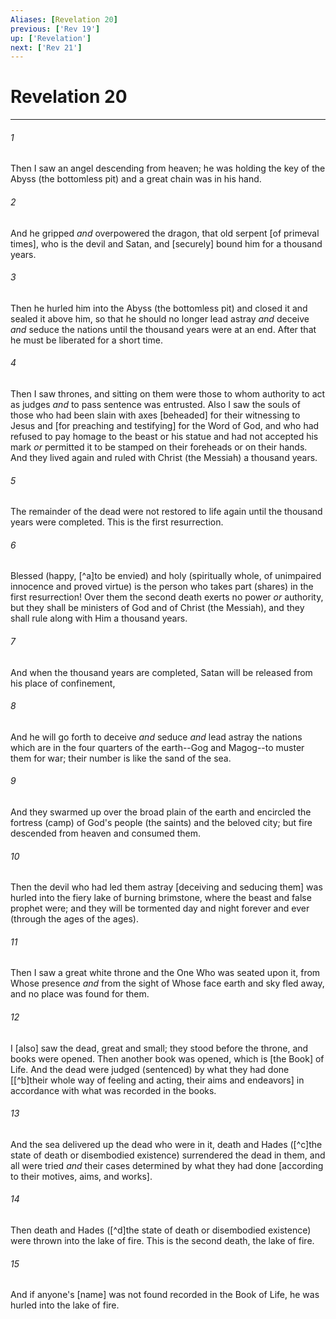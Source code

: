 ```yaml
---
Aliases: [Revelation 20]
previous: ['Rev 19']
up: ['Revelation']
next: ['Rev 21']
---
```

# Revelation 20

***














###### 1 






Then I saw an angel descending from heaven; he was holding the key of the Abyss (the bottomless pit) and a great chain was in his hand. 













###### 2 






And he gripped _and_ overpowered the dragon, that old serpent [of primeval times], who is the devil and Satan, and [securely] bound him for a thousand years. 













###### 3 






Then he hurled him into the Abyss (the bottomless pit) and closed it and sealed it above him, so that he should no longer lead astray _and_ deceive _and_ seduce the nations until the thousand years were at an end. After that he must be liberated for a short time. 













###### 4 






Then I saw thrones, and sitting on them were those to whom authority to act as judges _and_ to pass sentence was entrusted. Also I saw the souls of those who had been slain with axes [beheaded] for their witnessing to Jesus and [for preaching and testifying] for the Word of God, and who had refused to pay homage to the beast or his statue and had not accepted his mark _or_ permitted it to be stamped on their foreheads or on their hands. And they lived again and ruled with Christ (the Messiah) a thousand years. 













###### 5 






The remainder of the dead were not restored to life again until the thousand years were completed. This is the first resurrection. 













###### 6 






Blessed (happy, [^a]to be envied) and holy (spiritually whole, of unimpaired innocence and proved virtue) is the person who takes part (shares) in the first resurrection! Over them the second death exerts no power _or_ authority, but they shall be ministers of God and of Christ (the Messiah), and they shall rule along with Him a thousand years. 













###### 7 






And when the thousand years are completed, Satan will be released from his place of confinement, 













###### 8 






And he will go forth to deceive _and_ seduce _and_ lead astray the nations which are in the four quarters of the earth--Gog and Magog--to muster them for war; their number is like the sand of the sea. 













###### 9 






And they swarmed up over the broad plain of the earth and encircled the fortress (camp) of God's people (the saints) and the beloved city; but fire descended from heaven and consumed them. 













###### 10 






Then the devil who had led them astray [deceiving and seducing them] was hurled into the fiery lake of burning brimstone, where the beast and false prophet were; and they will be tormented day and night forever and ever (through the ages of the ages). 













###### 11 






Then I saw a great white throne and the One Who was seated upon it, from Whose presence _and_ from the sight of Whose face earth and sky fled away, and no place was found for them. 













###### 12 






I [also] saw the dead, great and small; they stood before the throne, and books were opened. Then another book was opened, which is [the Book] of Life. And the dead were judged (sentenced) by what they had done [[^b]their whole way of feeling and acting, their aims and endeavors] in accordance with what was recorded in the books. 













###### 13 






And the sea delivered up the dead who were in it, death and Hades ([^c]the state of death or disembodied existence) surrendered the dead in them, and all were tried _and_ their cases determined by what they had done [according to their motives, aims, and works]. 













###### 14 






Then death and Hades ([^d]the state of death or disembodied existence) were thrown into the lake of fire. This is the second death, the lake of fire. 













###### 15 






And if anyone's [name] was not found recorded in the Book of Life, he was hurled into the lake of fire.
